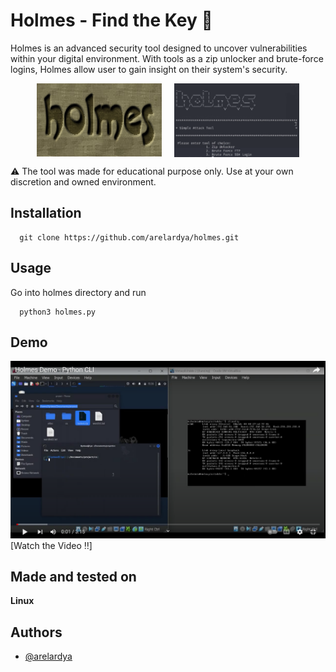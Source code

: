 ﻿
# Holmes - Find the Key :key:

Holmes is an advanced security tool designed to uncover vulnerabilities within your digital environment. With tools as a zip unlocker and brute-force logins, Holmes allow user to gain insight on their system's security. 

<div style="display: flex; align-items: center; justify-content: center;">
  <img src="img/holmes_logo.png" alt="Logo" width="200" height="117" style="margin-right: 20px;">
  <img src="/img/demo.png" alt="Demo Image" width="200">
</div>

:warning: The tool was made for educational purpose only. Use at your own discretion and owned environment.

## Installation 

```
  git clone https://github.com/arelardya/holmes.git
```

## Usage 

Go into holmes directory and run

```
  python3 holmes.py
```

## Demo
[![Alt Text](img/youtube.png)](https://youtu.be/v_GncJGVnYk)
[Watch the Video :bangbang:]

## Made and tested on 
**Linux**


## Authors

- [@arelardya](https://github.com/arelardya/)
